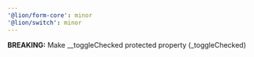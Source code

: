 ```yaml
---
'@lion/form-core': minor
'@lion/switch': minor
---
```


**BREAKING:** Make \_\_toggleChecked protected property (\_toggleChecked)
